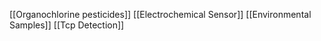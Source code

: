 [[Organochlorine pesticides]]
[[Electrochemical Sensor]]
[[Environmental Samples]]
[[Tcp Detection]]
